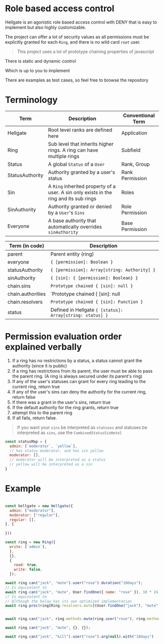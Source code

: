 
# Role based access control

Hellgate is an agonistic role based access control with DENY that is easy to implement but also highly customizable.

The project can offer a lot of security values as all permissions must be explicitly granted for each `Ring`, and there is no wild card `root` user.

> This project uses a lot of prototype chaining properties of javascript

There is static and dynamic control

Which is up to you to implement

There are examples as test cases, so feel free to browse the repository

# Terminology

| Term            | Description                                                                            | Conventional Term |
|-----------------|----------------------------------------------------------------------------------------|-------------------|
| Hellgate        | Root level ranks are defined here                                                      | Application       |
| Ring            | Sub level that inherits higher rings. A ring can have multiple rings                   | Subfield          |
| Status          | A global `Status` of a `User`                                                          | Rank, Group       |
| StatusAuthority | Authority granted by a user's status                                                   | Rank Permission   |
| Sin             | A `Ring` inherited property of a user. A sin only exists in the ring and its sub rings | Roles             |
| SinAuthority    | Authority granted or denied by a `User`'s `Sins`                                       | Role Permission   |
| Everyone        | A base authority that automatically overrides `sinAuthority`                           | Base Permission   |


| Term (in code)    | Description                                               |
|-------------------|-----------------------------------------------------------|
| parent            | Parent entity (ring)                                      |
| everyone          | `{ [permission]: Boolean }`                               |
| statusAuthority   | `{ [permission]: Array[string: Authority] }`              |
| sinAuthority      | `{ [sin]: { [permission]: Boolean} }`                     |
| chain.sins        | `Prototype chained { [sin]: null }`                       |
| chain.authorities | `Prototype chained { [sin]: null | Function }`            |
| chain.resolvers   | `Prototype chained { [sin]: Function }`                   |
| status            | Defined in Hellgate `{ [status]: Array[string: status] }` |

# Permission evaluation order explained verbally

1. If a ring has no restrictions by a status, a status cannot grant the authority (since it is public)
2. If a ring has restrictions from its parent, the user must be able to pass the parent ring. (A ring is always secured under its parent's ring)
3. If any of the user's statuses can grant for every ring leading to the current ring, return true
4. If any of the user's sins can deny the authority for the current ring, return false
5. If there was a grant in the user's sins, return true
6. If the default authority for the ring grants, return true
7. attempt this to the parent ring
8. If all fails, return false.

> If you want your `sins` be interpreted as `statuses` and statuses be interpreted as `sins`, use the `CombinedStatusSinHotel`

```js
const statusMap = {
  admin: [`moderator`, `yellow`],
  // has status moderator, and has sin yellow
  moderator: [], 
  // moderator will be interpreted as a status
  // yellow will be interpreted as a sin
}
```


# Example

```js

const hellgate = new Hellgate({
  admin: ["moderator"],
  moderator: ["regular"],
  regular: [],
}, {
  
}))

const ring = new Ring({
  write: [`admin`],
  },
  {},
  {
    read: true,
    write: false,
  });

await ring.can("jack", "mute").user("rose").duration("10days");
// Is equivalent to
await ring.can("jack", "mute", User.findOne({ name: "rose" }), 10 * 24 * 60 * 60 * 1000);
// Is equivalent to
// Although the below has its own optimized implementation
await ring.proc(ring[Ring.resolvers.mute](User.findOne("jack"), "mute", User.findOne({ name: "rose" }), 10 * 24 * 60 * 60 * 1000))


await ring.can("jack", ring.methods.mute(ring.user("rose"), ring.methods.duration("10days")))

await ring.can("jack", "mute", {}, {});

await ring.can("jack", "kill").user("rose").arg(null).with("10days")

```
